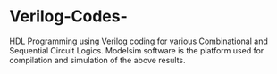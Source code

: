 # Verilog-Codes-
HDL Programming using Verilog coding for various Combinational and Sequential Circuit Logics.
Modelsim software is the platform used for compilation and simulation of the above results.
